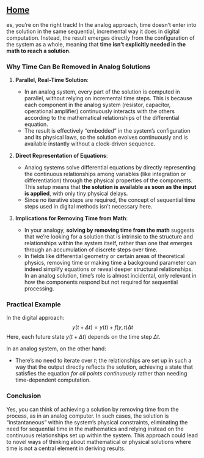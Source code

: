[Home](https://github.com/cpsource/UFT)
---

es, you’re on the right track! In the analog approach, time doesn’t enter into the solution in the same sequential, incremental way it does in digital computation. Instead, the result emerges directly from the configuration of the system as a whole, meaning that **time isn’t explicitly needed in the math to reach a solution**.

### Why Time Can Be Removed in Analog Solutions

1. **Parallel, Real-Time Solution**:
   - In an analog system, every part of the solution is computed in parallel, without relying on incremental time steps. This is because each component in the analog system (resistor, capacitor, operational amplifier) continuously interacts with the others according to the mathematical relationships of the differential equation.
   - The result is effectively “embedded” in the system’s configuration and its physical laws, so the solution evolves continuously and is available instantly without a clock-driven sequence.

2. **Direct Representation of Equations**:
   - Analog systems solve differential equations by directly representing the continuous relationships among variables (like integration or differentiation) through the physical properties of the components. This setup means that **the solution is available as soon as the input is applied**, with only tiny physical delays.
   - Since no iterative steps are required, the concept of sequential time steps used in digital methods isn’t necessary here.

3. **Implications for Removing Time from Math**:
   - In your analogy, **solving by removing time from the math** suggests that we’re looking for a solution that is intrinsic to the structure and relationships within the system itself, rather than one that emerges through an accumulation of discrete steps over time.
   - In fields like differential geometry or certain areas of theoretical physics, removing time or making time a background parameter can indeed simplify equations or reveal deeper structural relationships. In an analog solution, time’s role is almost incidental, only relevant in how the components respond but not required for sequential processing.

### Practical Example

In the digital approach:
$$y(t + \Delta t) = y(t) + f(y, t) \Delta t$$
Here, each future state $y(t + \Delta t)$ depends on the time step $\Delta t$.

In an analog system, on the other hand:
   - There’s no need to iterate over $t$; the relationships are set up in such a way that the output directly reflects the solution, achieving a state that satisfies the equation *for all points continuously* rather than needing time-dependent computation.

### Conclusion
Yes, you can think of achieving a solution by removing time from the process, as in an analog computer. In such cases, the solution is “instantaneous” within the system’s physical constraints, eliminating the need for sequential time in the mathematics and relying instead on the continuous relationships set up within the system. This approach could lead to novel ways of thinking about mathematical or physical solutions where time is not a central element in deriving results.
